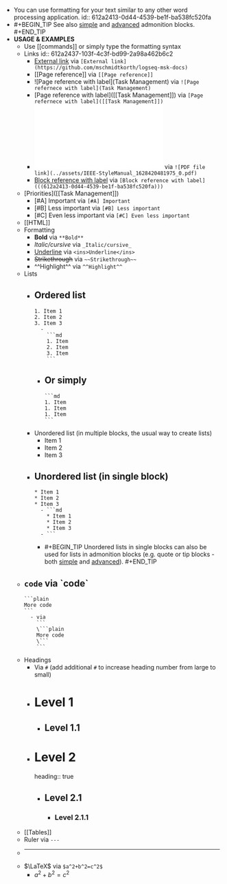 - You can use formatting for your text similar to any other word processing application.
  id:: 612a2413-0d44-4539-be1f-ba538fc520fa
-
  #+BEGIN_TIP
  See also [simple](((61111d75-fbc7-405e-a309-ac8a209ed9d9))) and [advanced](((61111d75-a7a0-4db7-aa57-1f697d5c5241))) admonition blocks.
  #+END_TIP
- **USAGE & EXAMPLES**
	- Use [[commands]] or simply type the formatting syntax
	- Links
	  id:: 612a2437-103f-4c3f-bd99-2a98a462b6c2
		- [External link](https://github.com/mschmidtkorth/logseq-msk-docs) via `[External link](https://github.com/mschmidtkorth/logseq-msk-docs)`
		- [[Page reference]] via `[[Page reference]]`
		- ![Page reference with label](Task Management) via `![Page refernece with label](Task Management)`
		- [Page reference with label]([[Task Management]]) via `[Page refernece with label]([[Task Management]])`
		- ![PDF file link](../assets/IEEE-StyleManual_1628420481975_0.pdf) via `![PDF file link](../assets/IEEE-StyleManual_1628420481975_0.pdf)`
		- [Block reference with label](((612a2413-0d44-4539-be1f-ba538fc520fa))) via `[Block reference with label](((612a2413-0d44-4539-be1f-ba538fc520fa)))`
	- [Priorities]([[Task Management]])
		- [#A] Important via `[#A] Important`
		- [#B] Less important via `[#B] Less important`
		- [#C] Even less important via `[#C] Even less important`
	- [[HTML]]
	- Formatting
		- **Bold** via `**Bold** `
		- _Italic/cursive_ via `_Italic/cursive_`
		-
		  <ins>Underline</ins> via `<ins>Underline</ins>`
		- ~~Strikethrough~~ via `~~Strikethrough~~`
		- ^^Highlight^^ via `^^Highlight^^`
	- Lists
		- Ordered list
			-
			  1. Item 1
			  2. Item 2
			  3. Item 3
				-
				  ```md
				  1. Item
				  2. Item
				  3. Item
				  ```
			- Or simply
				-
				  ```md
				  1. Item
				  1. Item
				  1. Item
				  ```
		- Unordered list (in multiple blocks, the usual way to create lists)
			- Item 1
			- Item 2
			- Item 3
		- Unordered list (in single block)
			-
			  * Item 1
			  * Item 2
			  * Item 3
				- ```md
				  * Item 1
				  * Item 2
				  * Item 3
				- ```
			-
			  #+BEGIN_TIP
			  Unordered lists in single blocks can also be used for lists in admonition blocks (e.g. quote or tip blocks - both [simple](((61111d75-fbc7-405e-a309-ac8a209ed9d9))) and [advanced](((61111d75-a7a0-4db7-aa57-1f697d5c5241)))).
			  #+END_TIP
	- `code` via \`code\`
		-
		  ```plain
		  More code
		  ```
			- via 
			  ```
			  \```plain
			  More code
			  \```
			  ```
	- Headings
		- Via `#` (add additional `#` to increase heading number from large to small)
		- # Level 1
			- ## Level 1.1
		- # Level 2
		  heading:: true
			- ## Level 2.1
				- ### Level 2.1.1
	- [[Tables]]
	- Ruler via `---`
	-
	  ---
	- $\LaTeX$ via `$a^2+b^2=c^2$`
		- $a^2+b^2=c^2$